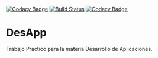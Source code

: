 [![Codacy Badge](https://api.codacy.com/project/badge/Grade/d91439d0f4e14ceb9b03944bfa418822)](https://app.codacy.com/manual/PaisMariano/DesApp?utm_source=github.com&utm_medium=referral&utm_content=PaisMariano/DesApp&utm_campaign=Badge_Grade_Dashboard)
[![Build Status](https://travis-ci.org/PaisMariano/DesApp.svg?branch=master)](https://travis-ci.org/PaisMariano/DesApp)
[![Codacy Badge](https://app.codacy.com/project/badge/Coverage/468a934f4baa4e23bbaf4107c42801fa)](https://www.codacy.com/manual/PaisMariano/DesApp/dashboard?utm_source=github.com&utm_medium=referral&utm_content=PaisMariano/DesApp&utm_campaign=Badge_Coverage)

# DesApp
Trabajo Práctico para la materia Desarrollo de Aplicaciones.
